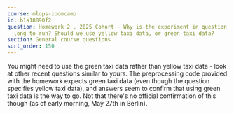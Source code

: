 ```yaml
---
course: mlops-zoomcamp
id: b1a18890f2
question: Homework 2 , 2025 Cohort - Why is the experiment in question 6 taking so
  long to run? Should we use yellow taxi data, or green taxi data?
section: General course questions
sort_order: 150
---
```


You might need to use the green taxi data rather than yellow taxi data - look at other recent questions similar to yours. The preprocessing code provided with the homework expects green taxi data (even though the question specifies yellow taxi data), and answers seem to confirm that using green taxi data is the way to go. Not that there's no official confirmation of this though (as of early morning, May 27th in Berlin).

